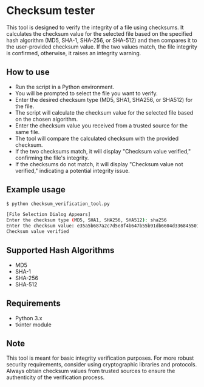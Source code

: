 
# Checksum tester

This tool is designed to verify the integrity of a file using checksums. It calculates the checksum value for the selected file based on the specified hash algorithm (MD5, SHA-1, SHA-256, or SHA-512) and then compares it to the user-provided checksum value. If the two values match, the file integrity is confirmed, otherwise, it raises an integrity warning.


## How to use

 - Run the script in a Python environment.
 - You will be prompted to select the file you want to verify.
 - Enter the desired checksum type (MD5, SHA1, SHA256, or SHA512) for the file.
 - The script will calculate the checksum value for the selected file based on the chosen algorithm.
 - Enter the checksum value you received from a trusted source for the same file.
 - The tool will compare the calculated checksum with the provided checksum.
 - If the two checksums match, it will display "Checksum value verified," confirming the file's integrity.
 - If the checksums do not match, it will display "Checksum value not verified," indicating a potential integrity issue.


## Example usage

```bash
$ python checksum_verification_tool.py

[File Selection Dialog Appears]
Enter the checksum type (MD5, SHA1, SHA256, SHA512): sha256
Enter the checksum value: e35a5b687a2c7d5e8f4b647b55b91db6604d3368455016a3210f1b6072390b4c
Checksum value verified

```


## Supported Hash Algorithms

- MD5
- SHA-1
- SHA-256
- SHA-512

## Requirements

- Python 3.x
- tkinter module


## Note

This tool is meant for basic integrity verification purposes. For more robust security requirements, consider using cryptographic libraries and protocols. Always obtain checksum values from trusted sources to ensure the authenticity of the verification process.